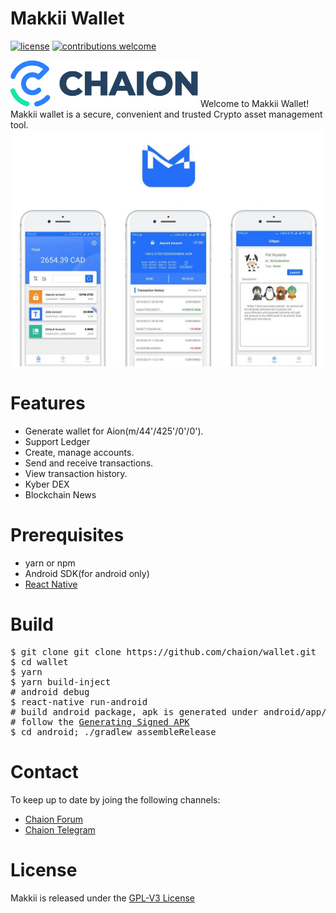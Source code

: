 # Makkii Wallet

[![license](https://img.shields.io/badge/license-GPL3-green.svg?style=flat)](https://github.com/chaion/Makkii/LICENSE)
[![contributions welcome](https://img.shields.io/badge/contributions-welcome-brightgreen.svg?style=flat)](https://github.com/chaion/wallet/issues)

<img src="chaion-logo.svg" alt="Chaion Logo" width="300"/>
Welcome to Makkii Wallet! Makkii wallet is a secure, convenient and trusted Crypto asset management tool.
<img src="static/iphone_cover.jpg" alt="iphone_show" width="800"/>

# Features
* Generate wallet for Aion(m/44'/425'/0'/0').
* Support Ledger
* Create, manage accounts.
* Send and receive transactions.
* View transaction history.
* Kyber DEX
* Blockchain News

# Prerequisites
* yarn or npm
* Android SDK(for android only)
* [React Native](https://facebook.github.io/react-native/docs/getting-started)

# Build
<pre>
$ git clone git clone https://github.com/chaion/wallet.git
$ cd wallet
$ yarn
$ yarn build-inject
# android debug
$ react-native run-android
# build android package, apk is generated under android/app/outputs/apk/release/app-release.apk
# follow the <a href=https://facebook.github.io/react-native/docs/signed-apk-android target="_blank">Generating Signed APK</a>
$ cd android; ./gradlew assembleRelease
</pre>

# Contact
To keep up to date by joing the following channels:

- [Chaion Forum](https://forum.chaion.net/)
- [Chaion Telegram](https://t.me/Chaion)

# License
Makkii is released under the [GPL-V3 License](LICENSE)
